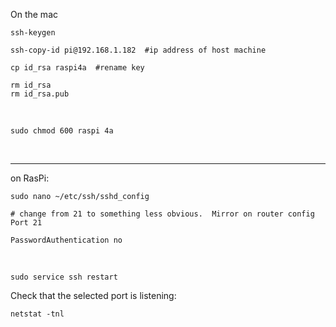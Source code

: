 On the mac

```
ssh-keygen

ssh-copy-id pi@192.168.1.182  #ip address of host machine

cp id_rsa raspi4a  #rename key

rm id_rsa
rm id_rsa.pub
```
<br>

```
sudo chmod 600 raspi 4a
```

<br>

---

on RasPi:

```
sudo nano ~/etc/ssh/sshd_config
```

```
# change from 21 to something less obvious.  Mirror on router config
Port 21

PasswordAuthentication no

```

<br>

```
sudo service ssh restart
```

Check that the selected port is listening:

```
netstat -tnl
```
